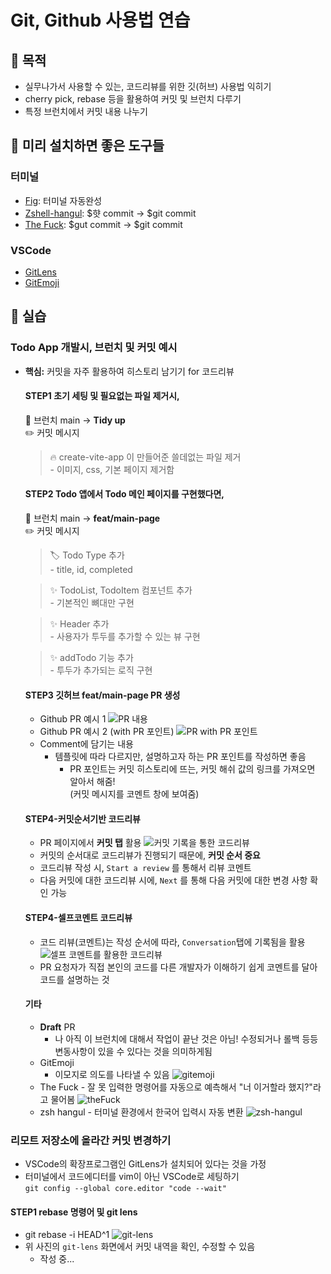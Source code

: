 # Git, Github 사용법 연습

## 📌 목적

- 실무나가서 사용할 수 있는, 코드리뷰를 위한 깃(허브) 사용법 익히기
- cherry pick, rebase 등을 활용하여 커밋 및 브런치 다루기
- 특정 브런치에서 커밋 내용 나누기

## 📌 미리 설치하면 좋은 도구들

### 터미널

- [Fig](https://github.com/withfig/autocomplete): 터미널 자동완성
- [Zshell-hangul](https://github.com/gomjellie/zsh-hangul): $햣 commit -> $git commit
- [The Fuck](https://github.com/nvbn/thefuck): $gut commit -> $git commit

### VSCode

- [GitLens](https://marketplace.visualstudio.com/items?itemName=eamodio.gitlens)
- [GitEmoji](https://marketplace.visualstudio.com/items?itemName=seatonjiang.gitmoji-vscode)

## 📌 실습

### Todo App 개발시, 브런치 및 커밋 예시

- **핵심:** 커밋을 자주 활용하여 히스토리 남기기 for 코드리뷰

  #### **STEP1** 초기 세팅 및 필요없는 파일 제거시,<br/>

  🧭 브런치 main -> **Tidy up**<br/>
  ✏️ 커밋 메시지

  > 🔥 create-vite-app 이 만들어준 쓸데없는 파일 제거 <br/> - 이미지, css, 기본 페이지 제거함

  #### **STEP2** Todo 앱에서 Todo 메인 페이지를 구현했다면,<br/>

  🧭 브런치 main -> **feat/main-page**<br/>
  ✏️ 커밋 메시지

  > 🏷️ Todo Type 추가 <br/>- title, id, completed<br/>

  > ✨ TodoList, TodoItem 컴포넌트 추가 <br/>- 기본적인 뼈대만 구현<br/>

  > ✨ Header 추가 <br/>- 사용자가 투두를 추가할 수 있는 뷰 구현<br/>

  > ✨ addTodo 기능 추가 <br/>- 투두가 추가되는 로직 구현<br/>

  #### **STEP3** 깃허브 **feat/main-page** PR 생성

  - Github PR 예시 1
    ![PR 내용](public/pr-page-commit.png)
  - Github PR 예시 2 (with PR 포인트)
    ![PR with PR 포인트](public/pr-with-point.png)
  - Comment에 담기는 내용
    - 템플릿에 따라 다르지만, 설명하고자 하는 PR 포인트를 작성하면 좋음
      - PR 포인트는 커밋 히스토리에 뜨는, 커밋 해쉬 값의 링크를 가져오면 알아서 해줌! <br/>(커밋 메시지를 코멘트 창에 보여줌)

  #### **STEP4-커밋순서기반** 코드리뷰

  - PR 페이지에서 **커밋 탭** 활용
    ![커밋 기록을 통한 코드리뷰](public/review-via-commit.png)
  - 커밋의 순서대로 코드리뷰가 진행되기 때문에, **커밋 순서 중요**
  - 코드리뷰 작성 시, `Start a review` 를 통해서 리뷰 코멘트
  - 다음 커밋에 대한 코드리뷰 시에, `Next` 를 통해 다음 커밋에 대한 변경 사항 확인 가능

  #### **STEP4-셀프코멘트** 코드리뷰

  - 코드 리뷰(코멘트)는 작성 순서에 따라, `Conversation`탭에 기록됨을 활용
    ![셀프 코멘트를 활용한 코드리뷰](public/review-via-self-comment.png)
  - PR 요청자가 직접 본인의 코드를 다른 개발자가 이해하기 쉽게 코멘트를 달아 코드를 설명하는 것

  #### 기타

  - **Draft** PR
    - 나 아직 이 브런치에 대해서 작업이 끝난 것은 아님!
      수정되거나 롤백 등등 변동사항이 있을 수 있다는 것을 의미하게됨
  - GitEmoji
    - 이모지로 의도를 나타낼 수 있음
      ![gitemoji](public/gitemoji.png)
  - The Fuck - 잘 못 입력한 명령어를 자동으로 예측해서 "너 이거할라 했지?"라고 물어봄
    ![theFuck](public/thefuck.png)
  - zsh hangul - 터미널 환경에서 한국어 입력시 자동 변환
    ![zsh-hangul](public/zsh-hangul.gif)

### 리모트 저장소에 올라간 커밋 변경하기

- VSCode의 확장프로그램인 GitLens가 설치되어 있다는 것을 가정
- 터미널에서 코드에디터를 vim이 아닌 VSCode로 세팅하기 <br/>
  `git config --global core.editor "code --wait"`

#### **STEP1** rebase 명령어 및 git lens

- git rebase -i HEAD^1
  ![git-lens](public/git-lens.png)
- 위 사진의 `git-lens` 화면에서 커밋 내역을 확인, 수정할 수 있음
  - 작성 중...
